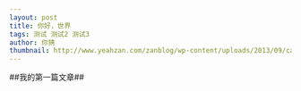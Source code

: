 ```yaml
---
layout: post
title: 你好，世界
tags: 测试 测试2 测试3
author: 你猜
thumbnail: http://www.yeahzan.com/zanblog/wp-content/uploads/2013/09/car_10.jpg
---
```



##我的第一篇文章##

